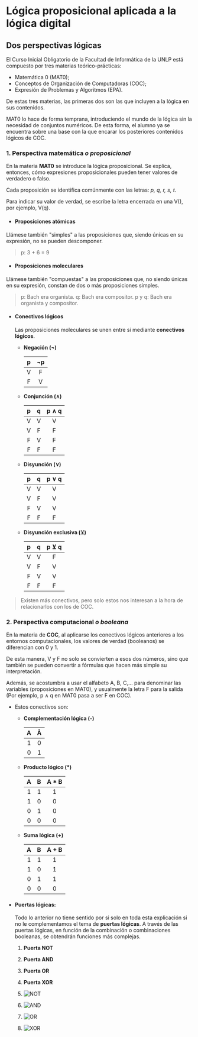 # **Lógica proposicional aplicada a la lógica digital**

## Dos perspectivas lógicas

El Curso Inicial Obligatorio de la Facultad de Informática de la UNLP está compuesto por tres materias teórico-prácticas:

* Matemática 0 (MAT0);
* Conceptos de Organización de Computadoras (COC);
* Expresión de Problemas y Algoritmos (EPA).

De estas tres materias, las primeras dos son las que incluyen a la lógica en sus contenidos.

MAT0 lo hace de forma temprana, introduciendo el mundo de la lógica sin la necesidad de conjuntos numéricos. De esta forma, el alumno ya se encuentra sobre una base con la que encarar los posteriores contenidos lógicos de COC.

### 1. Perspectiva matemática *o proposicional*

En la materia **MAT0** se introduce la lógica proposicional. Se explica, entonces, cómo expresiones proposicionales pueden tener valores de verdadero o falso.

Cada proposición se identifica comúnmente con las letras: *p, q, r, s, t*.

Para indicar su valor de verdad, se escribe la letra encerrada en una V(), por ejemplo, V(q).

* #### Proposiciones atómicas

Llámese también "simples" a las proposiciones que, siendo únicas en su expresión, no se pueden descomponer.

> p: 3 + 6 = 9

* #### Proposiciones moleculares

Llámese también "compuestas" a las proposiciones que, no siendo únicas en su expresión, constan de dos o más proposiciones simples.

> p: Bach era organista.
> q: Bach era compositor.
> p y q: Bach era organista y compositor.

* #### Conectivos lógicos

    Las proposiciones moleculares se unen entre sí mediante **conectivos lógicos**.

  * **Negación (¬)**

    | p |¬p |
    |:-:|:-:|
    | V | F |
    | F | V |

  * **Conjunción (∧)**

    | p | q | p ∧ q |
    |:-:|:-:|:-----:|
    | V | V |   V   |
    | V | F |   F   |
    | F | V |   F   |
    | F | F |   F   |

  * **Disyunción (∨)**

    | p | q | p ∨ q |
    |:-:|:-:|:-----:|
    | V | V |   V   |
    | V | F |   V   |
    | F | V |   V   |
    | F | F |   F   |

  * **Disyunción exclusiva (⊻)**

    | p | q | p ⊻ q |
    |:-:|:-:|:-----:|
    | V | V |   F   |
    | V | F |   V   |
    | F | V |   V   |
    | F | F |   F   |

> Existen más conectivos, pero solo estos nos interesan a la hora de relacionarlos con los de COC.

### 2. Perspectiva computacional *o booleana*

En la materia de **COC**, al aplicarse los conectivos lógicos anteriores a los entornos computacionales, los valores de verdad (booleanos) se diferencian con 0 y 1.

De esta manera, V y F no solo se convierten a esos dos números, sino que también se pueden convertir a fórmulas que hacen más simple su interpretación.

Además, se acostumbra a usar el alfabeto A, B, C,... para denominar las variables (proposiciones en MAT0), y usualmente la letra F para la salida (Por ejemplo, p ∧ q en MAT0 pasa a ser F en COC).

* Estos conectivos son:

  * **Complementación lógica (-)**

    | A | Ā |
    |:-:|:-:|
    | 1 | 0 |
    | 0 | 1 |

  * **Producto lógico (*)**

    | A | B | A * B |
    |:-:|:-:|:-----:|
    | 1 | 1 |   1   |
    | 1 | 0 |   0   |
    | 0 | 1 |   0   |
    | 0 | 0 |   0   |

  * **Suma lógica (+)**

    | A | B | A + B |
    |:-:|:-:|:-----:|
    | 1 | 1 |   1   |
    | 1 | 0 |   1   |
    | 0 | 1 |   1   |
    | 0 | 0 |   0   |

* #### Puertas lógicas:

  Todo lo anterior no tiene sentido por si solo en toda esta explicación si no le complementamos el tema de **puertas lógicas**. A través de las puertas lógicas, en función de la combinación o
  combinaciones booleanas, se obtendrán funciones más complejas.

  1. **Puerta NOT**

  2. **Puerta AND**

  3. **Puerta OR**

  4. **Puerta XOR**

  1. ![NOT](https://upload.wikimedia.org/wikipedia/commons/5/50/Funcion_logica_SI.PNG)
  2. ![AND](https://upload.wikimedia.org/wikipedia/commons/3/3a/Funcion_logica_Y.PNG)
  3. ![OR](https://upload.wikimedia.org/wikipedia/commons/0/05/Funcion_logica_O.PNG)
  4. ![XOR](https://upload.wikimedia.org/wikipedia/commons/0/01/Funcion_logica_O-EX.PNG)